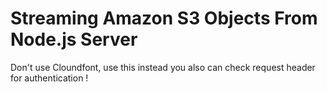 # Streaming Amazon S3 Objects From Node.js Server

Don't use Cloundfont, use this instead
you also can check request header for authentication !
